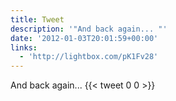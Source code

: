 ```yaml
---
title: Tweet
description: '"And back again... "'
date: '2012-01-03T20:01:59+00:00'
links:
  - 'http://lightbox.com/pK1Fv28'
---
```

And back again... 
      {{< tweet 0 0 >}}
    
